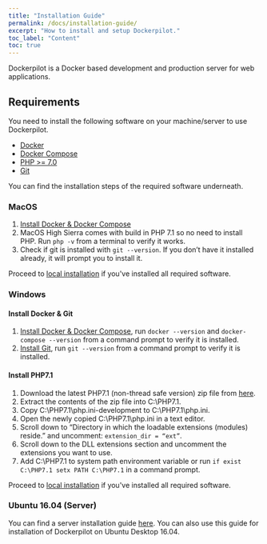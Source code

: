 ```yaml
---
title: "Installation Guide"
permalink: /docs/installation-guide/
excerpt: "How to install and setup Dockerpilot."
toc_label: "Content"
toc: true
---
```

Dockerpilot is a Docker based development and production server for web applications. 

## Requirements
You need to install the following software on your machine/server to use Dockerpilot.
* [Docker](https://www.docker.com/)
* [Docker Compose](https://docs.docker.com/compose/)
* [PHP >= 7.0](http://php.net)
* [Git](https://git-scm.com)

You can find the installation steps of the required software underneath.

### MacOS
1. [Install Docker & Docker Compose](https://docs.docker.com/docker-for-mac/install/)
1. MacOS High Sierra comes with build in PHP 7.1 so no need to install PHP. Run `php -v` from a terminal to verify it works.
1. Check if git is installed with `git --version`. If you don’t have it installed already, it will prompt you to install it.

Proceed to [local installation](/docs/local-installation/) if you've installed all required software. 

### Windows
#### Install Docker & Git
1. [Install Docker & Docker Compose](https://docs.docker.com/docker-for-windows/install/), run `docker --version` and `docker-compose --version` from a command prompt to verify it is installed.
1. [Install Git](https://git-scm.com/download/win), run `git --version` from a command prompt to verify it is installed.

#### Install PHP7.1
1. Download the latest PHP7.1 (non-thread safe version) zip file from [here](https://windows.php.net/download/).
1. Extract the contents of the zip file into C:\PHP7.1.
1. Copy C:\PHP7.1\php.ini-development to C:\PHP7.1\php.ini.
1. Open the newly copied C:\PHP7.1\php.ini in a text editor.
1. Scroll down to “Directory in which the loadable extensions (modules) reside.” and uncomment: `extension_dir = “ext”`.
1. Scroll down to the DLL extensions section and uncomment the extensions you want to use.
1. Add C:\PHP7.1 to system path environment variable or run `if exist C:\PHP7.1 setx PATH C:\PHP7.1` in a command prompt.

Proceed to [local installation](/docs/local-installation/) if you've installed all required software. 

### Ubuntu 16.04 (Server)
You can find a server installation guide [here](/docs/server-installation/). You can also use this guide for installation of Dockerpilot on Ubuntu Desktop 16.04.